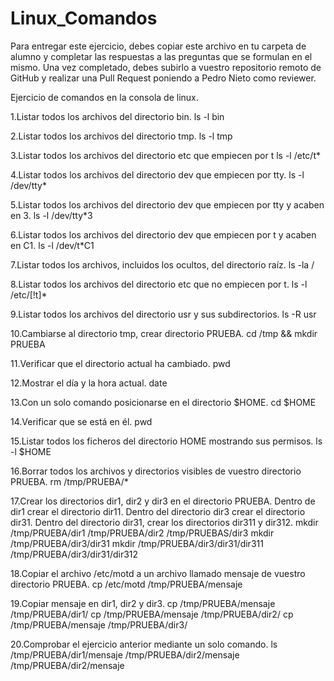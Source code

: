 # Linux_Comandos

Para entregar este ejercicio, debes copiar este archivo en tu carpeta de alumno y completar las respuestas a las preguntas que se formulan en el mismo.
Una vez completado, debes subirlo a vuestro repositorio remoto de GitHub y realizar una Pull Request poniendo a Pedro Nieto como reviewer.


Ejercicio de comandos en la consola de linux.

  1.Listar todos los archivos del directorio bin.
    ls -l bin
    
  2.Listar todos los archivos del directorio tmp.
    ls -l tmp

  3.Listar todos los archivos del directorio etc que empiecen por t
    ls -l /etc/t*
  
  4.Listar todos los archivos del directorio dev que empiecen por tty.
    ls -l /dev/tty*

  5.Listar todos los archivos del directorio dev que empiecen por tty y acaben en 3.
    ls -l /dev/tty*3

  6.Listar todos los archivos del directorio dev que empiecen por t y acaben en C1.
    ls -l /dev/t*C1

  7.Listar todos los archivos, incluidos los ocultos, del directorio raíz.
    ls -la /
    
  8.Listar todos los archivos del directorio etc que no empiecen por t.
    ls -l /etc/[!t]*

  9.Listar todos los archivos del directorio usr y sus subdirectorios.
    ls -R usr

  10.Cambiarse al directorio tmp, crear directorio PRUEBA.
    cd /tmp && mkdir PRUEBA
    
  11.Verificar que el directorio actual ha cambiado.
    pwd

  12.Mostrar el día y la hora actual.
    date

  13.Con un solo comando posicionarse en el directorio $HOME.
    cd $HOME
    
  14.Verificar que se está en él.
    pwd
    
  15.Listar todos los ficheros del directorio HOME mostrando sus permisos.
    ls -l $HOME
    
  16.Borrar todos los archivos y directorios visibles de vuestro directorio PRUEBA.
    rm /tmp/PRUEBA/*
    
  17.Crear los directorios dir1, dir2 y dir3 en el directorio PRUEBA. Dentro de dir1 crear el directorio dir11. Dentro del directorio dir3 crear el directorio dir31. Dentro del directorio dir31, crear los directorios dir311 y dir312.
    mkdir /tmp/PRUEBA/dir1 /tmp/PRUEBA/dir2 /tmp/PRUEBAS/dir3
    mkdir /tmp/PRUEBA/dir3/dir31
    mkdir /tmp/PRUEBA/dir3/dir31/dir311 /tmp/PRUEBA/dir3/dir31/dir312
    
  18.Copiar el archivo /etc/motd a un archivo llamado mensaje de vuestro directorio PRUEBA.
    cp /etc/motd /tmp/PRUEBA/mensaje
    
  19.Copiar mensaje en dir1, dir2 y dir3.
    cp /tmp/PRUEBA/mensaje /tmp/PRUEBA/dir1/
    cp /tmp/PRUEBA/mensaje /tmp/PRUEBA/dir2/
    cp /tmp/PRUEBA/mensaje /tmp/PRUEBA/dir3/
    
  20.Comprobar el ejercicio anterior mediante un solo comando.
    ls /tmp/PRUEBA/dir1/mensaje /tmp/PRUEBA/dir2/mensaje /tmp/PRUEBA/dir2/mensaje
